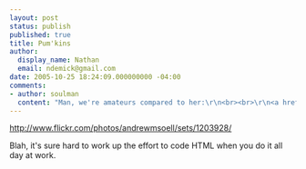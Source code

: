 ```yaml
---
layout: post
status: publish
published: true
title: Pum'kins
author:
  display_name: Nathan
  email: ndemick@gmail.com
date: 2005-10-25 18:24:09.000000000 -04:00
comments:
- author: soulman
  content: "Man, we're amateurs compared to her:\r\n<br><br>\r\n<a href=\"http://www.flickr.com/photos/lyndas_pics/\">lyndas_pics</a>"
---
```

<a href="http://www.flickr.com/photos/andrewmsoell/sets/1203928/">http://www.flickr.com/photos/andrewmsoell/sets/1203928/</a>
<p>
Blah, it's sure hard to work up the effort to code HTML when you do it all day at work.